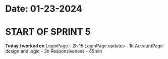 # Date: 01-23-2024

# START OF SPRINT 5

**Today I worked on** 
LoginPage - 2h 15
LoginPage updates - 1h
AccountPage design and logic - 3h
Responsiveness - 45min